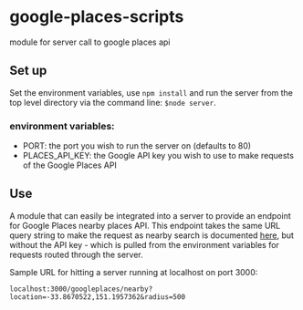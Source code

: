 # google-places-scripts
module for server call to google places api

## Set up

Set the environment variables, use `npm install` and run the server from the top level directory via the command line: `$node server`. 

### environment variables:

* PORT: the port you wish to run the server on (defaults to 80)
* PLACES_API_KEY: the Google API key you wish to use to make requests of the Google Places API

## Use

A module that can easily be integrated into a server to provide an endpoint for Google Places nearby places API. This endpoint takes the same URL query string to make the request as nearby search is documented [here](https://developers.google.com/places/webservice/search), but without the API key - which is pulled from the environment variables for requests routed through the server. 

Sample URL for hitting a server running at localhost on port 3000:

`localhost:3000/googleplaces/nearby?location=-33.8670522,151.1957362&radius=500`

